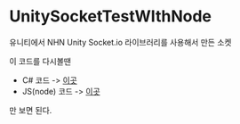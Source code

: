 # UnitySocketTestWIthNode
유니티에서 NHN Unity Socket.io 라이브러리를 사용해서 만든 소켓

이 코드를 다시볼땐

 - C# 코드 -> [이곳](https://github.com/Rocher0724/UnitySocketTestWIthNode/blob/master/Assets/Scripts/Namespace.cs)
 - JS(node) 코드 -> [이곳](https://github.com/Rocher0724/UnitySocketTestWIthNode/blob/master/Assets/Scripts/serverSample.js)
 
만 보면 된다.
